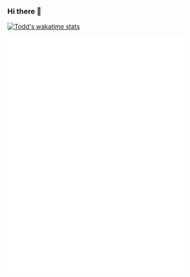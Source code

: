 ### Hi there 👋

[![Todd's wakatime stats](https://github-readme-stats.vercel.app/api/wakatime?username=@ToddSandberg)](https://github.com/anuraghazra/github-readme-stats)

<img align="center" src="/metrics.plugin.calendar.full.svg" alt="Metrics" width="400">
